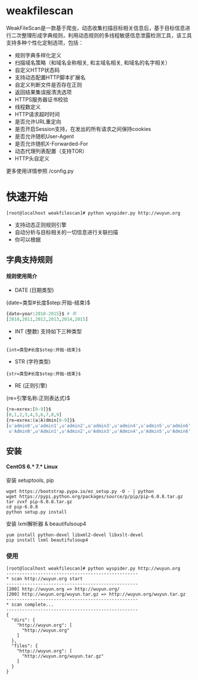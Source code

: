 # weakfilescan
WeakFileScan是一款基于爬虫，动态收集扫描目标相关信息后，基于目标信息进行二次整理形成字典规则，利用动态规则的多线程敏感信息泄露检测工具，该工具支持多种个性化定制选项，包括：
* 规则字典多样化定义
* 扫描域名策略（和域名全称相关, 和主域名相关, 和域名的名字相关）
* 自定义HTTP状态码
* 支持动态配置HTTP脚本扩展名
* 自定义判断文件是否存在正则
* 返回结果集误报清洗选项
* HTTPS服务器证书校验
* 线程数定义
* HTTP请求超时时间
* 是否允许URL重定向
* 是否开启Session支持，在发出的所有请求之间保持cookies
* 是否允许随机User-Agent
* 是否允许随机X-Forwarded-For
* 动态代理列表配置（支持TOR）
* HTTP头自定义

更多使用详情参照 /config.py 

# 快速开始
```
[root@localhost weakfilescan]# python wyspider.py http://wuyun.org
```

* 支持动态正则规则引擎
* 自动分析与目标相关的一切信息进行关联扫描
* 你可以根据

## 字典支持规则
#### 规则使用简介

* DATE (日期类型)

{date=类型#长度$step:开始-结束}$

``` python
{date=year:2010-2015}$ # 年
[2010,2011,2012,2013,2014,2015]
```

* INT (整数)
支持如下三种类型
* 
```
{int=类型#长度$step:开始-结束}$
```

* STR (字符类型)

```
{str=类型#长度$step:开始-结束}$
```

* RE (正则引擎)

{re=引擎名称:正则表达式}$

``` python
{re=exrex:[0-9]}$
[0,1,2,3,4,5,6,7,8,9]
{re=exrex:(a|A)dmin[0-9]}$
[u'admin0',u'admin1',u'admin2',u'admin3',u'admin4',u'admin5',u'admin6',u'admin7',u'admin8',u'admin9',
 u'Admin0',u'Admin1',u'Admin2',u'Admin3',u'Admin4',u'Admin5',u'Admin6',u'Admin7',u'Admin8',u'Admin9']
```


## 安装
#### CentOS 6.* 7.* Linux
安装 setuptools, pip
``` shell
wget https://bootstrap.pypa.io/ez_setup.py -O - | python
wget https://pypi.python.org/packages/source/p/pip/pip-6.0.8.tar.gz
tar zvxf pip-6.0.8.tar.gz
cd pip-6.0.8
python setup.py install
```
安装 lxml解析器 & beautifulsoup4
``` shell
yum install python-devel libxml2-devel libxslt-devel
pip install lxml beautifulsoup4
```

### 使用
``` shell
[root@localhost weakfilescan]# python wyspider.py http://wuyun.org
--------------------------------------------------
* scan http://wuyun.org start
--------------------------------------------------
[200] http://wuyun.org => http://wuyun.org/
[200] http://wuyun.org/wuyun.tar.gz => http://wuyun.org/wuyun.tar.gz
--------------------------------------------------
* scan complete...
--------------------------------------------------
{
  "dirs": {
    "http://wuyun.org": [
      "http://wuyun.org"
    ]
  }, 
  "files": {
    "http://wuyun.org": [
      "http://wuyun.org/wuyun.tar.gz"
    ]
  }
}
```
